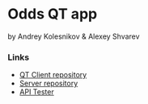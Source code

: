 # Odds QT app

by Andrey Kolesnikov & Alexey Shvarev

### Links
- [QT Client repository](https://github.com/AlexFire-Dev/OddsClientQT "QT Client repository")
- [Server repository](https://github.com/AlexFire-Dev/OddsServer "Server repository")
- [API Tester](https://af.shvarev.com/api/v1/swagger/ "API Tester")
